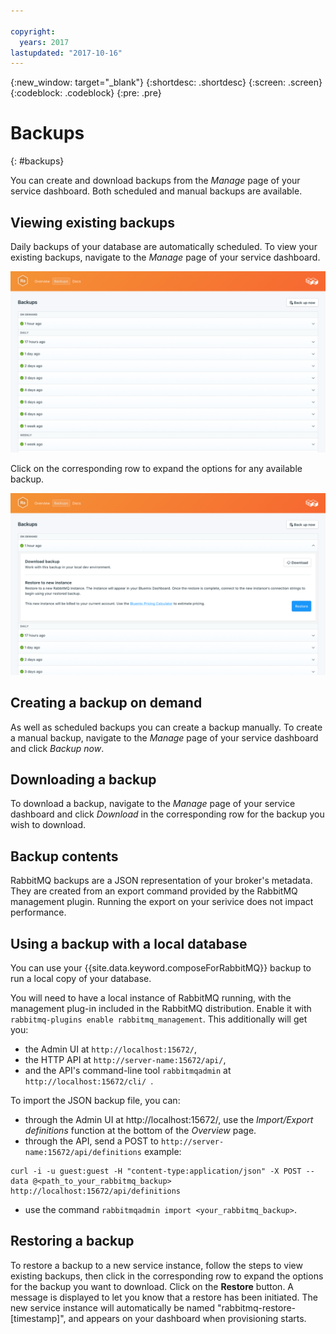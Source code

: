 ```yaml
---

copyright:
  years: 2017
lastupdated: "2017-10-16"
---
```


{:new_window: target="_blank"}
{:shortdesc: .shortdesc}
{:screen: .screen}
{:codeblock: .codeblock}
{:pre: .pre}

# Backups
{: #backups}

You can create and download backups from the *Manage* page of your service dashboard. Both scheduled and manual backups are available.

## Viewing existing backups

Daily backups of your database are automatically scheduled. To view your existing backups, navigate to the *Manage* page of your service dashboard. 

![Backups](./images/rabbitmq-backups-show.png "A list of backups in the service dashboard")

Click on the corresponding row to expand the options for any available backup.

![Backup Options](./images/rabbitmq-backups-options.png "Options for a backup.") 

## Creating a backup on demand

As well as scheduled backups you can create a backup manually. To create a manual backup, navigate to the *Manage* page of your service dashboard and click *Backup now*.

## Downloading a backup

To download a backup, navigate to the *Manage* page of your service dashboard and click *Download* in the corresponding row for the backup you wish to download.

## Backup contents

RabbitMQ backups are a JSON representation of your broker's metadata. They are created from an export command provided by the RabbitMQ management plugin. Running the export on your serivice does not impact performance.

## Using a backup with a local database

You can use your {{site.data.keyword.composeForRabbitMQ}} backup to run a local copy of your database.

You will need to have a local instance of RabbitMQ running, with the management plug-in included in the RabbitMQ distribution. Enable it with `rabbitmq-plugins enable rabbitmq_management`. This additionally will get you:

* the Admin UI at `http://localhost:15672/`,
* the HTTP API at  `http://server-name:15672/api/`,
* and the API's command-line tool `rabbitmqadmin` at `http://localhost:15672/cli/ `.

To import the JSON backup file, you can:

* through the Admin UI at http://localhost:15672/, use the _Import/Export definitions_ function at the bottom of the _Overview_ page.
* through the API, send a POST to `http://server-name:15672/api/definitions` example:
```http
curl -i -u guest:guest -H "content-type:application/json" -X POST --data @<path_to_your_rabbitmq_backup> http://localhost:15672/api/definitions
```
* use the command `rabbitmqadmin import <your_rabbitmq_backup>`.

## Restoring a backup

To restore a backup to a new service instance, follow the steps to view existing backups, then click in the corresponding row to expand the options for the backup you want to download. Click on the **Restore** button. A message is displayed to let you know that a restore has been initiated. The new service instance will automatically be named "rabbitmq-restore-[timestamp]", and appears on your dashboard when provisioning starts.

